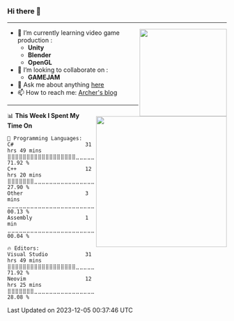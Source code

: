 ### Hi there 👋
---
<!--
**Archer-du/Archer-du** is a ✨ _special_ ✨ repository because its `README.md` (this file) appears on your GitHub profile.

Here are some ideas to get you started:

- 🔭 I’m currently working on ...
- 🌱 I’m currently learning ...
- 👯 I’m looking to collaborate on ...
- 🤔 I’m looking for help with ...
- 💬 Ask me about ...
- 📫 How to reach me: ...
- 😄 Pronouns: ...
- ⚡ Fun fact: ...
-->
<img align="right" height="200" src="https://github-readme-stats-d5anlpynl-archer-du.vercel.app/api?username=Archer-du&show_icons=true&theme=radical&count_private=true&include_all_commits=true">

- 🌱 I’m currently learning video game production : 
  -  **Unity** 
  -  **Blender** 
  -  **OpenGL**
- 👯 I’m looking to collaborate on : 
  -  **GAMEJAM**
- 💬 Ask me about anything [here](https://github.com/Archer-du/Archer-du/issues)
- 📫 How to reach me: [Archer's blog](https://www.archer-du.top/)

---

<img align="right" height="300" src="https://github-readme-stats-d5anlpynl-archer-du.vercel.app/api/top-langs/?username=Archer-du&theme=radical&hide=css,html">

<!--START_SECTION:waka-->
📊 **This Week I Spent My Time On** 

```text
💬 Programming Languages: 
C#                       31 hrs 49 mins      ⣿⣿⣿⣿⣿⣿⣿⣿⣿⣿⣿⣿⣿⣿⣿⣿⣿⣿⣀⣀⣀⣀⣀⣀⣀   71.92 % 
C++                      12 hrs 20 mins      ⣿⣿⣿⣿⣿⣿⣿⣀⣀⣀⣀⣀⣀⣀⣀⣀⣀⣀⣀⣀⣀⣀⣀⣀⣀   27.90 % 
Other                    3 mins              ⣀⣀⣀⣀⣀⣀⣀⣀⣀⣀⣀⣀⣀⣀⣀⣀⣀⣀⣀⣀⣀⣀⣀⣀⣀   00.13 % 
Assembly                 1 min               ⣀⣀⣀⣀⣀⣀⣀⣀⣀⣀⣀⣀⣀⣀⣀⣀⣀⣀⣀⣀⣀⣀⣀⣀⣀   00.04 % 

🔥 Editors: 
Visual Studio            31 hrs 49 mins      ⣿⣿⣿⣿⣿⣿⣿⣿⣿⣿⣿⣿⣿⣿⣿⣿⣿⣿⣀⣀⣀⣀⣀⣀⣀   71.92 % 
Neovim                   12 hrs 25 mins      ⣿⣿⣿⣿⣿⣿⣿⣀⣀⣀⣀⣀⣀⣀⣀⣀⣀⣀⣀⣀⣀⣀⣀⣀⣀   28.08 % 
```


 Last Updated on 2023-12-05 00:37:46 UTC
<!--END_SECTION:waka-->
